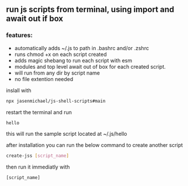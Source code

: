 ## run js scripts from terminal, using import and await out if box

### features:
- automatically adds ~/.js to path in .bashrc and/or .zshrc
- runs chmod +x on each script created
- adds magic shebang to run each script with esm
- modules and top level await out of box for each created script.
- will run from any dir by script name
- no file extention needed


inslall with 
```bash
npx jasenmichael/js-shell-scripts#main
```

restart the terminal and run
```bash
hello
```
this will run the sample script located at ~/.js/hello


after installation you can run the below command to create another script
```bash
create-jss [script_name]
```
then run it immediatly with
```bash
[script_name]
```


